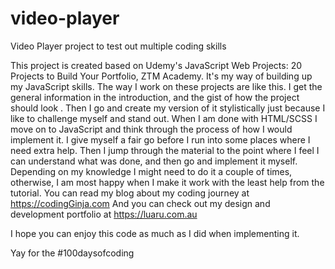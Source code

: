 # video-player

Video Player project to test out multiple coding skills

This project is created based on Udemy's JavaScript Web Projects: 20 Projects to Build Your Portfolio, ZTM Academy. It's my way of building up my JavaScript skills. 
The way I work on these projects are like this. I get the general information in the introduction, and the gist of how the project should look . Then I go and create my version of it stylistically just because I like to challenge myself and stand out. When I am done with HTML/SCSS I move on to JavaScript and think through the process of how I would implement it. I give myself a fair go before I run into some places where I need extra help. Then I jump through the material to the point where I feel I can understand what was done, and then go and implement it myself. Depending on my knowledge I might need to do it a couple of times, otherwise, I am most happy when I make it work with the least help from the tutorial. 
You can read my blog about my coding journey at https://codingGinja.com
And you can check out my design and development portfolio at https://luaru.com.au 

I hope you can enjoy this code as much as I did when implementing it.

Yay for the #100daysofcoding 
